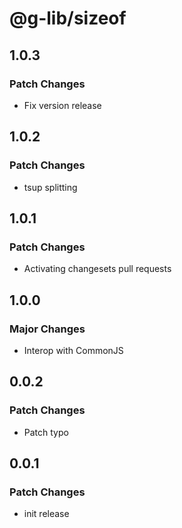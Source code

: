 # @g-lib/sizeof

## 1.0.3

### Patch Changes

- Fix version release

## 1.0.2

### Patch Changes

- tsup splitting

## 1.0.1

### Patch Changes

- Activating changesets pull requests

## 1.0.0

### Major Changes

- Interop with CommonJS

## 0.0.2

### Patch Changes

- Patch typo

## 0.0.1

### Patch Changes

- init release
